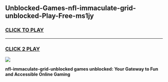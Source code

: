 
## Unblocked-Games-nfl-immaculate-grid-unblocked-Play-Free-ms1jy
<h3>
<a href="https://premium76.site?title=nfl-immaculate-grid-unblocked&ref=12A">CLICK TO PLAY</a></h3>
<hr>

<h3>
<a href="https://premium76.site?title=nfl-immaculate-grid-unblocked&ref=12A">CLICK 2 PLAY</a>
  
</h3>

<a href="https://premium76.site?title=nfl-immaculate-grid-unblocked&ref=12A"><img src="https://clearcache.store/games.png"></a>


**nfl-immaculate-grid-unblocked games unblocked: Your Gateway to Fun and Accessible Online Gaming**
